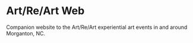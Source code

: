 # Art/Re/Art Web

Companion website to the Art/Re/Art experiential art events in and around Morganton, NC.
